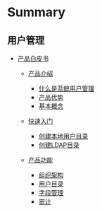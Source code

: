 

# Summary

## 用户管理

* [产品白皮书]()
  * [产品介绍]()
    * [什么是蓝鲸用户管理](产品白皮书/产品介绍/Whatisbkuser.md)
    * [产品优势](产品白皮书/产品介绍/Feature.md)
    * [基本概念](产品白皮书/产品介绍/BasicConcept.md)

  * [快速入门]()
    * [创建本地用户目录](产品白皮书/快速入门/AddLocalDirectory.md)
    * [创建LDAP目录](产品白皮书/快速入门/AddLdapDirectory.md)

  * [产品功能]()
    * [组织架构](产品白皮书/产品功能/Organizations.md)
    * [用户目录](产品白皮书/产品功能/Directories.md)
    * [字段管理](产品白皮书/产品功能/Fields.md)
    * [审计](产品白皮书/产品功能/Audits.md)

